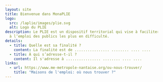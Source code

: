 ```yaml
---
layout: site
title: Bienvenue dans MonaPLIE
logo:
  src: /laplie/images/plie.svg
  alt: Logo du PLIE
description: Le PLIE est un dispositif territorial qui vise à faciliter l’accès
  à l’emploi des publics les plus en difficulté.
details:
  - title: Quelle est sa finalité ?
    content: La finalité est de ................ ........ .... ....
  - title: À qui s’adresse-t-il ?
    content: Il s'adresse à ................ ........ .... ....
links:
  - url: https://www.me-metropole-nantaise.org/ou-nous-trouver/
    title: "Maisons de l'emploi: où nous trouver ?"
---
```

